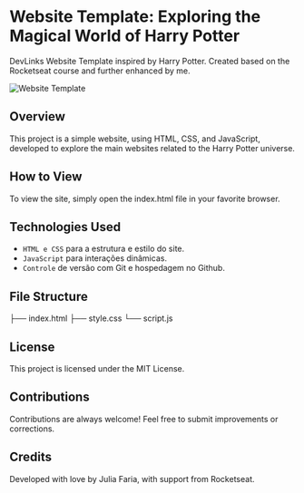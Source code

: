 # Website Template: Exploring the Magical World of Harry Potter
DevLinks Website Template inspired by Harry Potter. Created based on the Rocketseat course and further enhanced by me.

![Website Template](.github/img.png)

  ##
  
## Overview
This project is a simple website, using HTML, CSS, and JavaScript, developed to explore the main websites related to the Harry Potter universe.

## How to View
To view the site, simply open the index.html file in your favorite browser.

## Technologies Used
- `HTML e CSS` para a estrutura e estilo do site.
- `JavaScript` para interações dinâmicas.
- `Controle` de versão com Git e hospedagem no Github.

## File Structure
├── index.html
├── style.css
└── script.js

## License
This project is licensed under the MIT License.

## Contributions
Contributions are always welcome! Feel free to submit improvements or corrections.

## Credits
Developed with love by Julia Faria, with support from Rocketseat.
